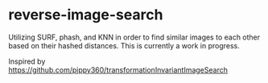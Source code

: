 # reverse-image-search
Utilizing SURF, phash, and KNN in order to find similar images to each other based on their hashed distances. This is currently a work in progress.

Inspired by https://github.com/pippy360/transformationInvariantImageSearch
